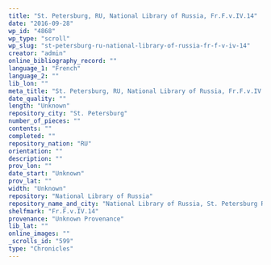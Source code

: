 ```yaml
---
title: "St. Petersburg, RU, National Library of Russia, Fr.F.v.IV.14"
date: "2016-09-28"
wp_id: "4868"
wp_type: "scroll"
wp_slug: "st-petersburg-ru-national-library-of-russia-fr-f-v-iv-14"
creator: "admin"
online_bibliography_record: ""
language_1: "French"
language_2: ""
lib_lon: ""
meta_title: "St. Petersburg, RU, National Library of Russia, Fr.F.v.IV.14"
date_quality: ""
length: "Unknown"
repository_city: "St. Petersburg"
number_of_pieces: ""
contents: ""
completed: ""
repository_nation: "RU"
orientation: ""
description: ""
prov_lon: ""
date_start: "Unknown"
prov_lat: ""
width: "Unknown"
repository: "National Library of Russia"
repository_name_and_city: "National Library of Russia, St. Petersburg RU"
shelfmark: "Fr.F.v.IV.14"
provenance: "Unknown Provenance"
lib_lat: ""
online_images: ""
_scrolls_id: "599"
type: "Chronicles"
---
```



